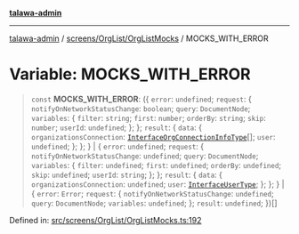 [**talawa-admin**](../../../../README.md)

***

[talawa-admin](../../../../README.md) / [screens/OrgList/OrgListMocks](../README.md) / MOCKS\_WITH\_ERROR

# Variable: MOCKS\_WITH\_ERROR

> `const` **MOCKS\_WITH\_ERROR**: (\{ `error`: `undefined`; `request`: \{ `notifyOnNetworkStatusChange`: `boolean`; `query`: `DocumentNode`; `variables`: \{ `filter`: `string`; `first`: `number`; `orderBy`: `string`; `skip`: `number`; `userId`: `undefined`; \}; \}; `result`: \{ `data`: \{ `organizationsConnection`: [`InterfaceOrgConnectionInfoType`](../../../../utils/interfaces/interfaces/InterfaceOrgConnectionInfoType.md)[]; `user`: `undefined`; \}; \}; \} \| \{ `error`: `undefined`; `request`: \{ `notifyOnNetworkStatusChange`: `undefined`; `query`: `DocumentNode`; `variables`: \{ `filter`: `undefined`; `first`: `undefined`; `orderBy`: `undefined`; `skip`: `undefined`; `userId`: `string`; \}; \}; `result`: \{ `data`: \{ `organizationsConnection`: `undefined`; `user`: [`InterfaceUserType`](../../../../utils/interfaces/interfaces/InterfaceUserType.md); \}; \}; \} \| \{ `error`: `Error`; `request`: \{ `notifyOnNetworkStatusChange`: `undefined`; `query`: `DocumentNode`; `variables`: `undefined`; \}; `result`: `undefined`; \})[]

Defined in: [src/screens/OrgList/OrgListMocks.ts:192](https://github.com/bint-Eve/talawa-admin/blob/bb9ac170c0ec806cc5423650a66bbe110c3af5d9/src/screens/OrgList/OrgListMocks.ts#L192)
